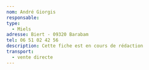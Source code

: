 ```yaml
---
nom: André Giorgis
responsable:
type:
  - Miels
adresse: Biert - 09320 Barabam
tel: 06 51 02 42 56
description: Cette fiche est en cours de rédaction
transport:
  - vente directe
---
```

